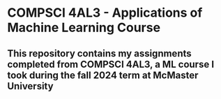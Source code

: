 # COMPSCI 4AL3 - Applications of Machine Learning Course

## This repository contains my assignments completed from COMPSCI 4AL3, a ML course I took during the fall 2024 term at McMaster University


